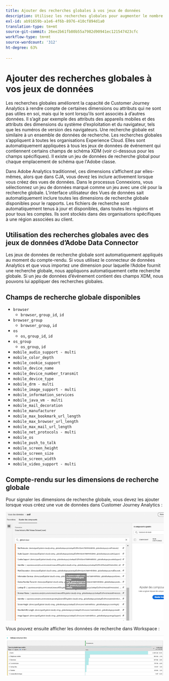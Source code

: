 ```yaml
---
title: Ajouter des recherches globales à vos jeux de données
description: Utilisez les recherches globales pour augmenter le nombre de rapports avec des dimensions utiles dans Customer Journey Analytics.
exl-id: ab91659b-a1e6-4f6b-8976-410cf894d1a0
translation-type: tm+mt
source-git-commit: 26ee2b61fb80b55a7982d90941ec121547423cfc
workflow-type: tm+mt
source-wordcount: '312'
ht-degree: 63%

---
```


# Ajouter des recherches globales à vos jeux de données

Les recherches globales améliorent la capacité de Customer Journey Analytics à rendre compte de certaines dimensions ou attributs qui ne sont pas utiles en soi, mais qui le sont lorsqu’ils sont associés à d’autres données. Il s’agit par exemple des attributs des appareils mobiles et des attributs des dimensions du système d’exploitation et du navigateur, tels que les numéros de version des navigateurs. Une recherche globale est similaire à un ensemble de données de recherche. Les recherches globales s’appliquent à toutes les organisations Experience Cloud. Elles sont automatiquement appliquées à tous les jeux de données de événement qui contiennent certains champs de schéma XDM (voir ci-dessous pour les champs spécifiques). Il existe un jeu de données de recherche global pour chaque emplacement de schéma que l&#39;Adobe classe.

Dans Adobe Analytics traditionnel, ces dimensions s’affichent par elles-mêmes, alors que dans CJA, vous devez les inclure activement lorsque vous créez des vues de données. Dans le processus Connexions, vous sélectionnez un jeu de données marqué comme un jeu avec une clé pour la recherche globale. L’interface utilisateur des Vues de données sait automatiquement inclure toutes les dimensions de recherche globale disponibles pour le rapports. Les fichiers de recherche sont automatiquement tenus à jour et disponibles, dans toutes les régions et pour tous les comptes. Ils sont stockés dans des organisations spécifiques à une région associées au client.

## Utilisation des recherches globales avec des jeux de données d’Adobe Data Connector

Les jeux de données de recherche globale sont automatiquement appliqués au moment du compte-rendu. Si vous utilisez le connecteur de données Analytics et que vous importez une dimension pour laquelle l’Adobe fournit une recherche globale, nous appliquons automatiquement cette recherche globale. Si un jeu de données d’événement contient des champs XDM, nous pouvons lui appliquer des recherches globales.

## Champs de recherche globale disponibles

* `browser`
   * `browser`, `group_id`, `id`
* `browser_group`
   * `browser_group`, `id`
* `os`
   * `os`,  `group_id`,  `id`
* `os_group`
   * `os_group`,  `id`
* `mobile_audio_support - multi`
* `mobile_color_depth`
* `mobile_cookie_support`
* `mobile_device_name`
* `mobile_device_number_transmit`
* `mobile_device_type`
* `mobile_drm - multi`
* `mobile_image_support - multi`
* `mobile_information_services`
* `mobile_java_vm - multi`
* `mobile_mail_decoration`
* `mobile_manufacturer`
* `mobile_max_bookmark_url_length`
* `mobile_max_browser_url_length`
* `mobile_max_mail_url_length`
* `mobile_net_protocols - multi`
* `mobile_os`
* `mobile_push_to_talk`
* `mobile_screen_height`
* `mobile_screen_size`
* `mobile_screen_width`
* `mobile_video_support - multi`

## Compte-rendu sur les dimensions de recherche globale

Pour signaler les dimensions de recherche globale, vous devez les ajouter lorsque vous créez une vue de données dans Customer Journey Analytics :

![](assets/global-lookup.png)

Vous pouvez ensuite afficher les données de recherche dans Workspace :

![](assets/gl-reporting.png)
